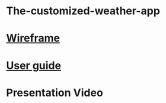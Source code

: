 # The-customized-weather-app
# [Wireframe](https://github.com/group-4-SpiderMan/The-customized-weather-app/blob/main/Wireframe.md)
# [User guide](https://github.com/group-4-SpiderMan/The-customized-weather-app/blob/main/User%20Guide.md)
# Presentation Video
